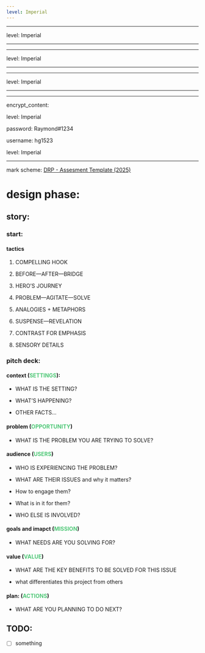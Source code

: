 ```yaml
---
level: Imperial
---
```

---
level: Imperial
---
---
level: Imperial
---
---
level: Imperial
---
---
encrypt_content:
  level: Imperial
  password: Raymond#1234
  username: hg1523
level: Imperial
---
mark scheme: [DRP - Assesment Template (2025)](https://scientia.doc.ic.ac.uk/api/resources/19589/file/DRP%20-%20Assesment%20Template%20\(2025\).pdf)

# design phase:
## story:
### start:
#### tactics

1. COMPELLING HOOK 
2. BEFORE—AFTER—BRIDGE 
3. HERO’S JOURNEY 
4. PROBLEM—AGITATE—SOLVE 
5. ANALOGIES + METAPHORS 
6. SUSPENSE—REVELATION 
7. CONTRAST FOR EMPHASIS 
8. SENSORY DETAILS

### pitch deck:
#### context (<span style="color:#50c878">SETTINGS</span>): 
- WHAT IS THE SETTING? 
- WHAT’S HAPPENING? 
- OTHER FACTS…
#### problem (<span style="color:#50c878">OPPORTUNITY</span>)
- WHAT IS THE PROBLEM YOU ARE TRYING TO SOLVE?
#### audience (<span style="color:#50c878">USERS</span>)
- WHO IS EXPERIENCING THE PROBLEM? 
- WHAT ARE THEIR ISSUES and why it matters? 
- How to engage them? 
- What is in it for them?
- WHO ELSE IS INVOLVED?
#### goals and imapct (<span style="color:#50c878">MISSION</span>)
- WHAT NEEDS ARE YOU SOLVING FOR?
#### value (<span style="color:#50c878">VALUE</span>)
- WHAT ARE THE KEY BENEFITS TO BE SOLVED FOR THIS ISSUE
- what differentiates this project from others
#### plan: (<span style="color:#50c878">ACTIONS</span>)
- WHAT ARE YOU PLANNING TO DO NEXT?

## TODO:
- [ ] something  